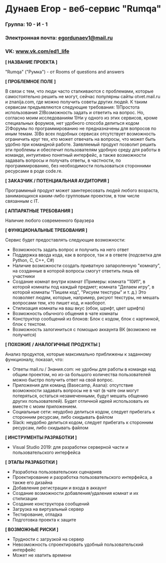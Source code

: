 # Дунаев Егор - веб-сервис "Rumqa"

### Группа: 10 - И - 1
### Электронная почта: egordunaev1@mail.ru
### VK: www.vk.com/ed1_life


**[ НАЗВАНИЕ ПРОЕКТА ]**

"Rumqa" ("Румка") - от Rooms of questions and answers

**[ ПРОБЛЕМНОЕ ПОЛЕ ]**

В связи с тем, что люди часто сталкиваются с проблемами, которые самостоятельно решить не могут, сейчас популярны сайты otvet.mail.ru и znanija.com, где можно получить советы других людей. К таким сервисам предъявляются следующие требования: 1)Простота использования 2)Возможность задать и ответить на вопрос. Но, согласно моим исследованиям 1)Ни у одного из этих сервисов, кроме специальных форумов, нет удобного способа делиться кодом 2)Форумы по программированию не предназначены для вопросов по иным темам. 3)Во всех подобных сервисах отсутствует возможность ограничить круг тех, кто может отвечать на вопросы, что может быть удобно при командной работе.
Заявляемый продукт позволит решить эти проблемы и обеспечит пользователям удобную среду для работы в команде, интуитивно понятный интерфейс, а также возможности задавать вопросы и получать ответы, в частности, по программированию, без необходимости пользоваться сторонними ресурсами в роде code.re.

**[ ЗАКАЗЧИК / ПОТЕНЦИАЛЬНАЯ АУДИТОРИЯ ]**

Программный продукт может заинтересовать людей любого возраста, занимающихся каким-либо групповым проектом, в том числе связанным с IT.

**[ АППАРАТНЫЕ ТРЕБОВАНИЯ ]**

Наличие любого современного браузера

**[ ФУНКЦИОНАЛЬНЫЕ ТРЕБОВАНИЯ ]**

Сервис будет предоставлять следующие возможности:
* Возможность задать вопрос и получить на него ответ
* Поддержка ввода кода, как в вопросе, так и в ответе (подсветка для Python, C, C++, C#)
* Наличие возможности создать приватную запароленную "комнату", на созданные в которой вопросы смогут ответить лишь её участники
* Создание комнат внутри комнат (Примеры: комната "10И1", в которой комнаты под каждый предмет; комната "Делаем игру", в которой комнаты "Пишем код", "Рисуем текстуры" и т. д.) Это позволяет людям, которые, например, рисуют текстуры, не мешать вопросами тем, кто пишет код, и наоборот.
* Стилизация комнаты на ваш вкус (обои, шрифт, цвет шрифта)
* Возможность обычного общения в чате комнаты
* Конструктор сообщений из блоков: Блок с кодом, блок с картинкой, блок с текстом.
* Возможность залогиниться с помощью аккаунта ВК (возможно не получится)

**[ ПОХОЖИЕ / АНАЛОГИЧНЫЕ ПРОДУКТЫ ]**

Анализ продуктов, которые максимально приближены к заданному функционалу, показал, что:

* Ответы mail.ru / Знания.com: не удобны для работы в команде над общим проектом, но из-за большого количества пользователей можно быстро получить ответ на свой вопрос.
* Приложения для команд (Basecamp, Asana): отсутствие возможности задавать вопросы не в чат (в чате они могут потеряться, остаться незамеченными, будут мешать общению других пользователей). Будет отличной идеей использовать их вместе с моим приложением.
* Социальные сети: неудобно делиться кодом, следует прибегать к сторонним ресурсам, либо скидывать файлом
* Slack: неудобно делиться кодом, следует прибегать к сторонним ресурсам, либо скидывать файлом

**[ ИНСТРУМЕНТЫ РАЗРАБОТКИ ]**

*	Visual Studio 2019: для разработки серверной части и пользовательского интерфейса

**[ ЭТАПЫ РАЗРАБОТКИ ]**

*	Разработка пользовательских сценариев
*	Проектирование и разработка пользовательского интерфейса, а также его дизайна
* Добавление регистрации и входа в аккаунт
* Создание возможности добавления/удаления комнат и их стилизации
* Создание конструктора сообщений
* Загрузка на виртуальный сервер
*	Тестирование, отладка
*	Подготовка проекта к защите

**[ ВОЗМОЖНЫЕ РИСКИ ]**

*	Трудности с загрузкой на сервер
*	Невозможность спроектировать удобный пользовательский интерфейс
* Может не хватить времени
